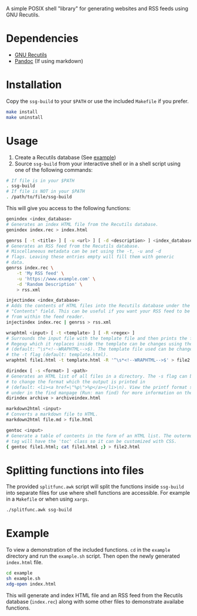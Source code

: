 A simple POSIX shell "library" for generating websites and RSS feeds using GNU
Recutils.

# Dependencies
- [GNU Recutils](https://www.gnu.org/software/recutils)
- [Pandoc](https://pandoc.org/) (If using markdown)

# Installation
Copy the `ssg-build` to your `$PATH` or use the included `Makefile` if you
prefer.
```bash
make install
make uninstall
```

# Usage
1. Create a Recutils database (See [example](#Example))
2. Source `ssg-build` from your interactive shell or in a shell script using one
of the following commands:
```bash
# If file is in your $PATH
. ssg-build
# If file is NOT in your $PATH
. /path/to/file/ssg-build
```

This will give you access to the following functions:
```bash
genindex <index_database>
# Generates an index HTML file from the Recutils database.
genindex index.rec > index.html

genrss [ -t <title> ] [ -u <url> ] [ -d <description> ] <index_database>
# Generates an RSS feed from the Recutils database.
# Miscellaneous metadata can be set using the -t, -u and -d
# flags. Leaving these entries empty will fill them with generic
# data.
genrss index.rec \
	-t 'My RSS feed' \
	-u 'https://www.example.com' \
	-d 'Random Description' \
	> rss.xml

injectindex <index_database>
# Adds the contents of HTML files into the Recutils database under the
# "Contents" field. This can be useful if you want your RSS feed to be readable
# from within the feed reader.
injectindex index.rec | genrss > rss.xml

wraphtml <input> [ -t <template> ] [ -R <regex> ]
# Surrounds the input file with the template file and then prints the file. The
# Regexp which it replaces inside the template can be changes using the -R flag
# (default: ^\s*<!--WRAPHTML-->$). The template file used can be changed with
# the -t flag (default: template.html).
wraphtml file1.html -t template.html -R '^\s*<!--WRAPHTML-->$' > file2.html

dirindex [ -s <format> ] <path>
# Generates an HTML list of all files in a directory. The -s flag can be used
# to change the format which the output is printed in
# (default: <li><a href=\"%p\">%p</a></li>\n). View the printf format section
# under in the find manpage (Run: man find) for more information on the formats
dirindex archive > archiveindex.html

markdown2html <input>
# Converts a markdown file to HTML.
markdown2html file.md > file.html

gentoc <input>
# Generate a table of contents in the form of an HTML list. The outermost <ol>
# tag will have the 'toc' class so it can be customized with CSS.
{ gentoc file1.html; cat file1.html ;} > file2.html
```

# Splitting functions into files
The provided `splitfunc.awk` script will split the functions inside `ssg-build`
into separate files for use where shell functions are accessible. For example
in a `Makefile` or when using `xargs`.
```bash
./splitfunc.awk ssg-build
```

# Example
To view a demonstration of the included functions. `cd` in the `example`
directory and run the `example.sh` script. Then open the newly generated
`index.html` file.
```bash
cd example
sh example.sh
xdg-open index.html
```
This will generate and index HTML file and an RSS feed from the Recutils
database (`index.rec`) along with some other files to demonstrate availabe
functions.

